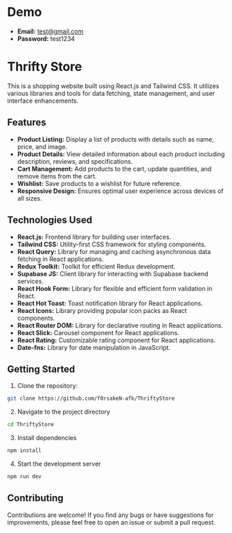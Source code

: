 # Demo
- **Email:** test@gmail.com
- **Password:** test1234


# Thrifty Store

This is a shopping website built using React.js and Tailwind CSS. It utilizes various libraries and tools for data fetching, state management, and user interface enhancements.

## Features

- **Product Listing:** Display a list of products with details such as name, price, and image.
- **Product Details:** View detailed information about each product including description, reviews, and specifications.
- **Cart Management:** Add products to the cart, update quantities, and remove items from the cart.
- **Wishlist:** Save products to a wishlist for future reference.
- **Responsive Design:** Ensures optimal user experience across devices of all sizes.

## Technologies Used

- **React.js:** Frontend library for building user interfaces.
- **Tailwind CSS:** Utility-first CSS framework for styling components.
- **React Query:** Library for managing and caching asynchronous data fetching in React applications.
- **Redux Toolkit:** Toolkit for efficient Redux development.
- **Supabase JS:** Client library for interacting with Supabase backend services.
- **React Hook Form:** Library for flexible and efficient form validation in React.
- **React Hot Toast:** Toast notification library for React applications.
- **React Icons:** Library providing popular icon packs as React components.
- **React Router DOM:** Library for declarative routing in React applications.
- **React Slick:** Carousel component for React applications.
- **React Rating:** Customizable rating component for React applications.
- **Date-fns:** Library for date manipulation in JavaScript.


## Getting Started

1. Clone the repository:

```bash
git clone https://github.com/f0rsakeN-afk/ThriftyStore
```

2. Navigate to the project directory
```bash
cd ThriftyStore
```

3. Install dependencies
```bash
npm install
```

4. Start the development server
```bash
npm run dev
```


## Contributing

Contributions are welcome! If you find any bugs or have suggestions for improvements, please feel free to open an issue or submit a pull request.